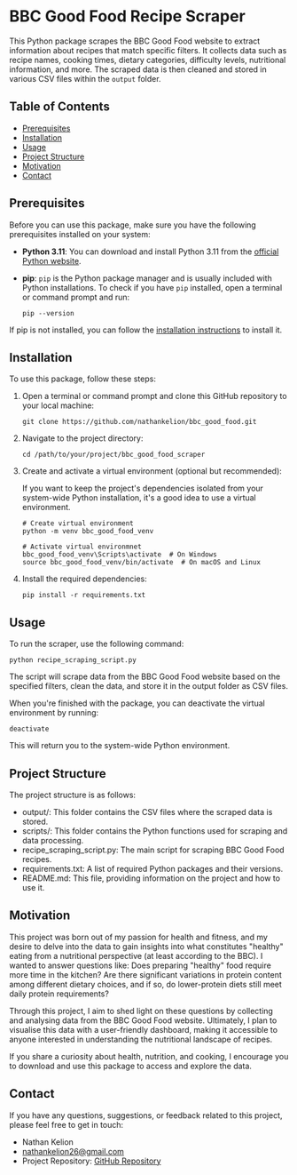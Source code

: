 # BBC Good Food Recipe Scraper

This Python package scrapes the BBC Good Food website to extract information about recipes that match specific filters. It collects data such as recipe names, cooking times, dietary categories, difficulty levels, nutritional information, and more. The scraped data is then cleaned and stored in various CSV files within the `output` folder.

## Table of Contents

- [Prerequisites](#prerequisites)
- [Installation](#installation)
- [Usage](#usage)
- [Project Structure](#project-structure)
- [Motivation](#motivation)
- [Contact](#contact)

## Prerequisites

Before you can use this package, make sure you have the following prerequisites installed on your system:

- **Python 3.11**: You can download and install Python 3.11 from the [official Python website](https://www.python.org/downloads/).

- **pip**: `pip` is the Python package manager and is usually included with Python installations. To check if you have `pip` installed, open a terminal or command prompt and run:

  ```
  pip --version
  ```

If pip is not installed, you can follow the [installation instructions](https://pip.pypa.io/en/stable/installation/) to install it.

## Installation

To use this package, follow these steps:

1. Open a terminal or command prompt and clone this GitHub repository to your local machine:
    ```
    git clone https://github.com/nathankelion/bbc_good_food.git
    ```

2. Navigate to the project directory:
    ```
    cd /path/to/your/project/bbc_good_food_scraper
    ```

3. Create and activate a virtual environment (optional but recommended):
    
    If you want to keep the project's dependencies isolated from your system-wide Python installation, it's a good idea to use a virtual environment.
    ```
    # Create virtual environment
    python -m venv bbc_good_food_venv

    # Activate virtual environmnet
    bbc_good_food_venv\Scripts\activate  # On Windows
    source bbc_good_food_venv/bin/activate  # On macOS and Linux
    ```

4. Install the required dependencies:
    ```
    pip install -r requirements.txt
    ```

## Usage

To run the scraper, use the following command:
```
python recipe_scraping_script.py
```

The script will scrape data from the BBC Good Food website based on the specified filters, clean the data, and store it in the output folder as CSV files.

When you're finished with the package, you can deactivate the virtual environment by running:
```
deactivate
```
This will return you to the system-wide Python environment.

## Project Structure

The project structure is as follows:
- output/: This folder contains the CSV files where the scraped data is stored.
- scripts/: This folder contains the Python functions used for scraping and data processing.
- recipe_scraping_script.py: The main script for scraping BBC Good Food recipes.
- requirements.txt: A list of required Python packages and their versions.
- README.md: This file, providing information on the project and how to use it.

## Motivation
This project was born out of my passion for health and fitness, and my desire to delve into the data to gain insights into what constitutes "healthy" eating from a nutritional perspective (at least according to the BBC). I wanted to answer questions like: Does preparing "healthy" food require more time in the kitchen? Are there significant variations in protein content among different dietary choices, and if so, do lower-protein diets still meet daily protein requirements?

Through this project, I aim to shed light on these questions by collecting and analysing data from the BBC Good Food website. Ultimately, I plan to visualise this data with a user-friendly dashboard, making it accessible to anyone interested in understanding the nutritional landscape of recipes.

If you share a curiosity about health, nutrition, and cooking, I encourage you to download and use this package to access and explore the data.


## Contact

If you have any questions, suggestions, or feedback related to this project, please feel free to get in touch:

- Nathan Kelion
- nathankelion26@gmail.com
- Project Repository: [GitHub Repository](https://github.com/nathankelion/bbc_good_food)